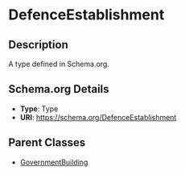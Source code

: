 # DefenceEstablishment

## Description
A type defined in Schema.org.

## Schema.org Details
- **Type**: Type
- **URI**: https://schema.org/DefenceEstablishment

## Parent Classes
- [GovernmentBuilding](../GovernmentBuilding.md)


